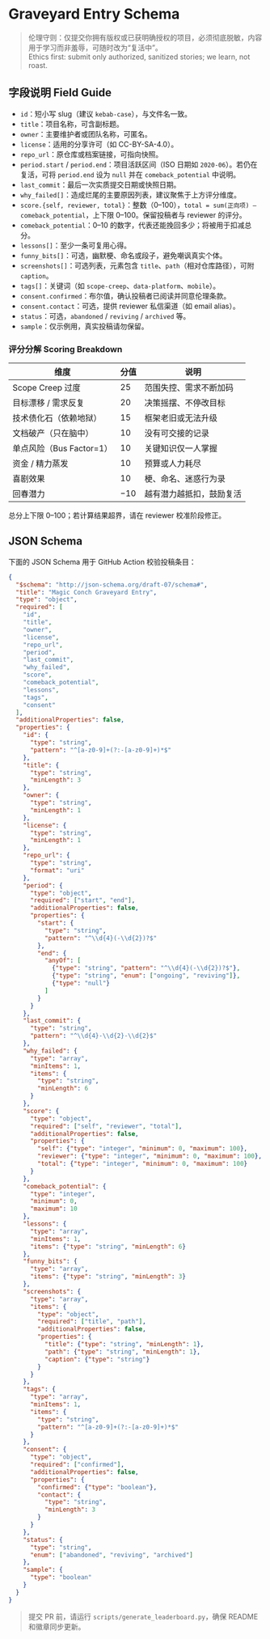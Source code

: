 # Graveyard Entry Schema

> 伦理守则：仅提交你拥有版权或已获明确授权的项目，必须彻底脱敏，内容用于学习而非羞辱，可随时改为“复活中”。  
> Ethics first: submit only authorized, sanitized stories; we learn, not roast.

## 字段说明 Field Guide
- `id`：短小写 slug（建议 `kebab-case`），与文件名一致。
- `title`：项目名称，可含副标题。
- `owner`：主要维护者或团队名称，可匿名。
- `license`：适用的分享许可（如 CC-BY-SA-4.0）。
- `repo_url`：原仓库或档案链接，可指向快照。
- `period.start` / `period.end`：项目活跃区间（ISO 日期如 `2020-06`）。若仍在复活，可将 `period.end` 设为 `null` 并在 `comeback_potential` 中说明。
- `last_commit`：最后一次实质提交日期或快照日期。
- `why_failed[]`：造成烂尾的主要原因列表，建议聚焦于上方评分维度。
- `score.{self, reviewer, total}`：整数（0–100），`total = sum(正向项) – comeback_potential`，上下限 0–100。保留投稿者与 reviewer 的评分。
- `comeback_potential`：0–10 的数字，代表还能挽回多少；将被用于扣减总分。
- `lessons[]`：至少一条可复用心得。
- `funny_bits[]`：可选，幽默梗、命名或段子，避免嘲讽真实个体。
- `screenshots[]`：可选列表，元素包含 `title`、`path`（相对仓库路径），可附 `caption`。
- `tags[]`：关键词（如 `scope-creep`、`data-platform`、`mobile`）。
- `consent.confirmed`：布尔值，确认投稿者已阅读并同意伦理条款。
- `consent.contact`：可选，提供 reviewer 私信渠道（如 email alias）。
- `status`：可选，`abandoned` / `reviving` / `archived` 等。
- `sample`：仅示例用，真实投稿请勿保留。

### 评分分解 Scoring Breakdown
| 维度 | 分值 | 说明 |
| --- | --- | --- |
| Scope Creep 过度 | 25 | 范围失控、需求不断加码 |
| 目标漂移 / 需求反复 | 20 | 决策摇摆、不停改目标 |
| 技术债化石（依赖地狱） | 15 | 框架老旧或无法升级 |
| 文档破产（只在脑中） | 10 | 没有可交接的记录 |
| 单点风险（Bus Factor=1） | 10 | 关键知识仅一人掌握 |
| 资金 / 精力蒸发 | 10 | 预算或人力耗尽 |
| 喜剧效果 | 10 | 梗、命名、迷惑行为录 |
| 回春潜力 | −10 | 越有潜力越抵扣，鼓励复活 |

总分上下限 0–100；若计算结果超界，请在 reviewer 校准阶段修正。

## JSON Schema
下面的 JSON Schema 用于 GitHub Action 校验投稿条目：

```json
{
  "$schema": "http://json-schema.org/draft-07/schema#",
  "title": "Magic Conch Graveyard Entry",
  "type": "object",
  "required": [
    "id",
    "title",
    "owner",
    "license",
    "repo_url",
    "period",
    "last_commit",
    "why_failed",
    "score",
    "comeback_potential",
    "lessons",
    "tags",
    "consent"
  ],
  "additionalProperties": false,
  "properties": {
    "id": {
      "type": "string",
      "pattern": "^[a-z0-9]+(?:-[a-z0-9]+)*$"
    },
    "title": {
      "type": "string",
      "minLength": 3
    },
    "owner": {
      "type": "string",
      "minLength": 1
    },
    "license": {
      "type": "string",
      "minLength": 1
    },
    "repo_url": {
      "type": "string",
      "format": "uri"
    },
    "period": {
      "type": "object",
      "required": ["start", "end"],
      "additionalProperties": false,
      "properties": {
        "start": {
          "type": "string",
          "pattern": "^\\d{4}(-\\d{2})?$"
        },
        "end": {
          "anyOf": [
            {"type": "string", "pattern": "^\\d{4}(-\\d{2})?$"},
            {"type": "string", "enum": ["ongoing", "reviving"]},
            {"type": "null"}
          ]
        }
      }
    },
    "last_commit": {
      "type": "string",
      "pattern": "^\\d{4}-\\d{2}-\\d{2}$"
    },
    "why_failed": {
      "type": "array",
      "minItems": 1,
      "items": {
        "type": "string",
        "minLength": 6
      }
    },
    "score": {
      "type": "object",
      "required": ["self", "reviewer", "total"],
      "additionalProperties": false,
      "properties": {
        "self": {"type": "integer", "minimum": 0, "maximum": 100},
        "reviewer": {"type": "integer", "minimum": 0, "maximum": 100},
        "total": {"type": "integer", "minimum": 0, "maximum": 100}
      }
    },
    "comeback_potential": {
      "type": "integer",
      "minimum": 0,
      "maximum": 10
    },
    "lessons": {
      "type": "array",
      "minItems": 1,
      "items": {"type": "string", "minLength": 6}
    },
    "funny_bits": {
      "type": "array",
      "items": {"type": "string", "minLength": 3}
    },
    "screenshots": {
      "type": "array",
      "items": {
        "type": "object",
        "required": ["title", "path"],
        "additionalProperties": false,
        "properties": {
          "title": {"type": "string", "minLength": 1},
          "path": {"type": "string", "minLength": 1},
          "caption": {"type": "string"}
        }
      }
    },
    "tags": {
      "type": "array",
      "minItems": 1,
      "items": {
        "type": "string",
        "pattern": "^[a-z0-9]+(?:-[a-z0-9]+)*$"
      }
    },
    "consent": {
      "type": "object",
      "required": ["confirmed"],
      "additionalProperties": false,
      "properties": {
        "confirmed": {"type": "boolean"},
        "contact": {
          "type": "string",
          "minLength": 3
        }
      }
    },
    "status": {
      "type": "string",
      "enum": ["abandoned", "reviving", "archived"]
    },
    "sample": {
      "type": "boolean"
    }
  }
}
```

> 提交 PR 前，请运行 `scripts/generate_leaderboard.py`，确保 README 和徽章同步更新。
